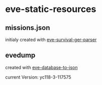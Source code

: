 # eve-static-resources

## missions.json

initialy created with [eve-survival-ger-parser](https://github.com/EdJoPaTo/eve-survival-ger-parser)

## evedump

created with [eve-database-to-json](https://github.com/EdJoPaTo/eve-database-to-json)

current Version: yc118-3-117575
